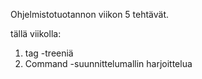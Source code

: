 Ohjelmistotuotannon viikon 5 tehtävät.

tällä viikolla:

1. tag -treeniä
2. Command -suunnittelumallin harjoittelua